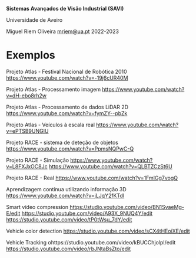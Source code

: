 **Sistemas Avançados de Visão Industrial (SAVI)**

Universidade de Aveiro

Miguel Riem Oliveira <mriem@ua.pt>
2022-2023

# Exemplos

Projeto Atlas - Festival Nacional de Robótica 2010
https://www.youtube.com/watch?v=-19j6cUR40M

Projeto Atlas - Processamento imagem
https://www.youtube.com/watch?v=dH-ebo8rh2w

Projeto Atlas - Processamento de dados LiDAR 2D
https://www.youtube.com/watch?v=fymZY--pbZk

Projeto Atlas - Veículos à escala real
https://www.youtube.com/watch?v=ePTSB9UNGIU

Projeto RACE - sistema de deteção de objetos
https://www.youtube.com/watch?v=PpmsNQPwC-Q

Projeto RACE - Simulação
https://www.youtube.com/watch?v=L8FXJxOC8Jc
https://www.youtube.com/watch?v=QLBTZCzSt6U

Projeto RACE - Real
https://www.youtube.com/watch?v=1FmIGg7vogQ

Aprendizagem contínua utilizando informação 3D
https://www.youtube.com/watch?v=jLJqY2fKTdI

Smart vídeo compression
https://studio.youtube.com/video/BN1SvaeMg-E/edit
https://studio.youtube.com/video/A93X_9NUQ4Y/edit
https://studio.youtube.com/video/tP0tWsu_7dY/edit

Vehicle color detection
https://studio.youtube.com/video/sCX4tHEoiXE/edit

Vehicle Tracking
ohttps://studio.youtube.com/video/kBUCChjolpI/edit
https://studio.youtube.com/video/rbJNtaBsZto/edit